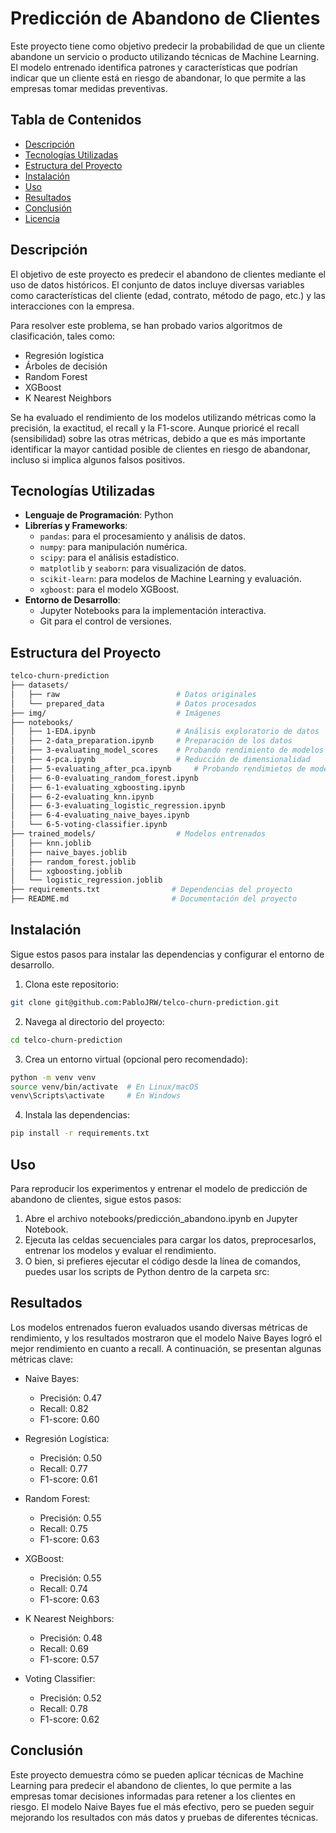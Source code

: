 # Predicción de Abandono de Clientes

Este proyecto tiene como objetivo predecir la probabilidad de que un cliente abandone un servicio o producto utilizando técnicas de Machine Learning. El modelo entrenado identifica patrones y características que podrían indicar que un cliente está en riesgo de abandonar, lo que permite a las empresas tomar medidas preventivas.

## Tabla de Contenidos

- [Descripción](#descripción)
- [Tecnologías Utilizadas](#tecnologías-utilizadas)
- [Estructura del Proyecto](#estructura-del-proyecto)
- [Instalación](#instalación)
- [Uso](#uso)
- [Resultados](#resultados)
- [Conclusión](#conclusión)
- [Licencia](#licencia)

## Descripción

El objetivo de este proyecto es predecir el abandono de clientes mediante el uso de datos históricos. El conjunto de datos incluye diversas variables como características del cliente (edad, contrato, método de pago, etc.) y las interacciones con la empresa.

Para resolver este problema, se han probado varios algoritmos de clasificación, tales como:

- Regresión logística
- Árboles de decisión
- Random Forest
- XGBoost
- K Nearest Neighbors

Se ha evaluado el rendimiento de los modelos utilizando métricas como la precisión, la exactitud, el recall y la F1-score.
Aunque prioricé el recall (sensibilidad) sobre las otras métricas, debido a que es más importante identificar la mayor cantidad posible de clientes en riesgo de abandonar, incluso si implica algunos falsos positivos.

## Tecnologías Utilizadas

- **Lenguaje de Programación**: Python
- **Librerías y Frameworks**:
  - `pandas`: para el procesamiento y análisis de datos.
  - `numpy`: para manipulación numérica.
  - `scipy`: para el análisis estadístico.
  - `matplotlib` y `seaborn`: para visualización de datos.
  - `scikit-learn`: para modelos de Machine Learning y evaluación.
  - `xgboost`: para el modelo XGBoost.
- **Entorno de Desarrollo**:
  - Jupyter Notebooks para la implementación interactiva.
  - Git para el control de versiones.

## Estructura del Proyecto

```bash
telco-churn-prediction
├── datasets/
│   ├── raw                          # Datos originales
│   └── prepared_data                # Datos procesados
├── img/                             # Imágenes 
├── notebooks/
│   ├── 1-EDA.ipynb                  # Análisis exploratorio de datos
│   ├── 2-data_preparation.ipynb     # Preparación de los datos
│   ├── 3-evaluating_model_scores    # Probando rendimiento de modelos
│   ├── 4-pca.ipynb                  # Reducción de dimensionalidad
│   ├── 5-evaluating_after_pca.ipynb     # Probando rendimietos de modelos después de PCA
│   ├── 6-0-evaluating_random_forest.ipynb           
│   ├── 6-1-evaluating_xgboosting.ipynb
│   ├── 6-2-evaluating_knn.ipynb
│   ├── 6-3-evaluating_logistic_regression.ipynb
│   ├── 6-4-evaluating_naive_bayes.ipynb
│   └── 6-5-voting-classifier.ipynb
├── trained_models/                  # Modelos entrenados
│   ├── knn.joblib
│   ├── naive_bayes.joblib
│   ├── random_forest.joblib
│   ├── xgboosting.joblib          
│   └── logistic_regression.joblib           
├── requirements.txt                # Dependencias del proyecto
├── README.md                       # Documentación del proyecto
```

## Instalación
Sigue estos pasos para instalar las dependencias y configurar el entorno de desarrollo.
1. Clona este repositorio:
```bash
git clone git@github.com:PabloJRW/telco-churn-prediction.git
```
2. Navega al directorio del proyecto:
```bash
cd telco-churn-prediction
```
3. Crea un entorno virtual (opcional pero recomendado):
```bash
python -m venv venv
source venv/bin/activate  # En Linux/macOS
venv\Scripts\activate     # En Windows
```
4. Instala las dependencias:
```bash
pip install -r requirements.txt
```

## Uso
Para reproducir los experimentos y entrenar el modelo de predicción de abandono de clientes, sigue estos pasos:

1. Abre el archivo notebooks/predicción_abandono.ipynb en Jupyter Notebook.
2. Ejecuta las celdas secuenciales para cargar los datos, preprocesarlos, entrenar los modelos y evaluar el rendimiento.
3. O bien, si prefieres ejecutar el código desde la línea de comandos, puedes usar los scripts de Python dentro de la carpeta src:

## Resultados
Los modelos entrenados fueron evaluados usando diversas métricas de rendimiento, y los resultados mostraron que el modelo Naive Bayes logró el mejor rendimiento en cuanto a recall. A continuación, se presentan algunas métricas clave:

* Naive Bayes:
  * Precisión: 0.47
  * Recall: 0.82
  * F1-score: 0.60
    
* Regresión Logística:
  * Precisión: 0.50
  * Recall: 0.77
  * F1-score: 0.61

* Random Forest:
  * Precisión: 0.55
  * Recall: 0.75
  * F1-score: 0.63

* XGBoost:
  * Precisión: 0.55
  * Recall: 0.74
  * F1-score: 0.63
 
* K Nearest Neighbors:
  * Precisión: 0.48
  * Recall: 0.69
  * F1-score: 0.57

* Voting Classifier:
  * Precisión: 0.52
  * Recall: 0.78
  * F1-score: 0.62


 ## Conclusión
Este proyecto demuestra cómo se pueden aplicar técnicas de Machine Learning para predecir el abandono de clientes, lo que permite a las empresas tomar decisiones informadas para retener a los clientes en riesgo. El modelo Naive Bayes fue el más efectivo, pero se pueden seguir mejorando los resultados con más datos y pruebas de diferentes técnicas.
